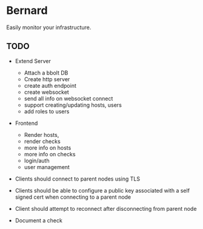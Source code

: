 # Bernard

Easily monitor your infrastructure.

## TODO
 - Extend Server
   - Attach a bbolt DB
   - Create http server
   - create auth endpoint
   - create websocket
   - send all info on websocket connect
   - support creating/updating hosts, users
   - add roles to users

  - Frontend
    - Render hosts,
    - render checks
    - more info on hosts
    - more info on checks
    - login/auth
    - user management

 - Clients should connect to parent nodes using TLS
 - Clients should be able to configure a public key associated with a self signed cert when connecting to a parent node
 - Client should attempt to reconnect after disconnecting from parent node
 - Document a check